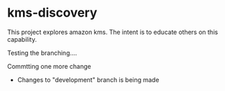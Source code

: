 # kms-discovery

This project explores amazon kms. The intent is to educate others on this capability.

Testing the branching....

Commtting one more change

- Changes to "development" branch is being made

